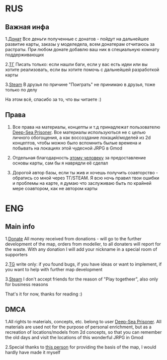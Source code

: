 # RUS

## Важная инфа
1.[Донат](https://www.donationalerts.com/r/aiaramitgmod) Все деньги полученные с донатов - пойдут на дальнейшее развитие карты, заказы у моделедела, всем донатерам отчитаюсь за растраты. При любом донате добавлю ваш ник в специальную комнату поддерживающих

2.[ТГ](https://t.me/aiaramit) Писать только: если нашли баги, если у вас есть идеи или вы хотите реализовать, если вы хотите помочь с дальнейшей разработкой карты

3.[Steam](https://steamcommunity.com/id/Aiaramit/) В друзья по причине "Поиграть" не принимаю в друзья, тоже только по делу

На этом всё, спасибо за то, что вы читаете :)

## Права
1. Все права на материалы, концепты и т.д принадлежат пользователю [Deep-Sea Prisoner](http://funamusea.com/about.html). Все материалы используються не с целью личного обогощения, а как воссоздание локаций/моделей из 2d концептов, чтобы можно было вспомнить былые времена и побывать на локациях этой чудесной JRPG в Gmod
   
2. Отдельная благодарность [этому человеку](https://steamcommunity.com/profiles/76561198959767048) за предоставление основы карты, сам бы я наврядли её сделал
   
3. Дорогой автор базы, если ты жив и хочешь получить соавторство - обратись со мной через ТГ/STEAM. Я всю ночь правил твои ошибки и проблемы на карте, я думаю что заслуживаю быть по крайней мере соавтором, как не автором карты

# ENG

## Main info
1.[Donate](https://steamcommunity.com/tradeoffer/new/?partner=313573661&token=QBvXLfDk) All money received from donations - will go to the further development of the map, orders from modeller, to all donaters will report for the waste. With any donation I will add your nickname in a special room of supporters

2.[TG](https://t.me/aiaramit) write only: if you found bugs, if you have ideas or want to implement, if you want to help with further map development

3.[Steam](https://steamcommunity.com/id/Aiaramit/) I don't accept friends for the reason of "Play togetheer", also only for business reasons

That's it for now, thanks for reading :)

## DMCA
1.All rights to materials, concepts, etc. belong to user [Deep-Sea Prisoner](http://funamusea.com/about.html). All materials are used not for the purpose of personal enrichment, but as a recreation of locations/models from 2d concepts, so that you can remember the old days and visit the locations of this wonderful JRPG in Gmod

2.Special thanks to [this person](https://steamcommunity.com/profiles/76561198959767048) for providing the basis of the map, I would hardly have made it myself
